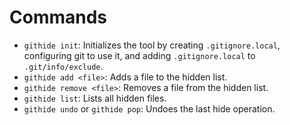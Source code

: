 # Commands

- `githide init`: Initializes the tool by creating `.gitignore.local`, configuring git to use it, and adding `.gitignore.local` to `.git/info/exclude`.
- `githide add <file>`: Adds a file to the hidden list.
- `githide remove <file>`: Removes a file from the hidden list.
- `githide list`: Lists all hidden files.
- `githide undo` or `githide pop`: Undoes the last hide operation.


